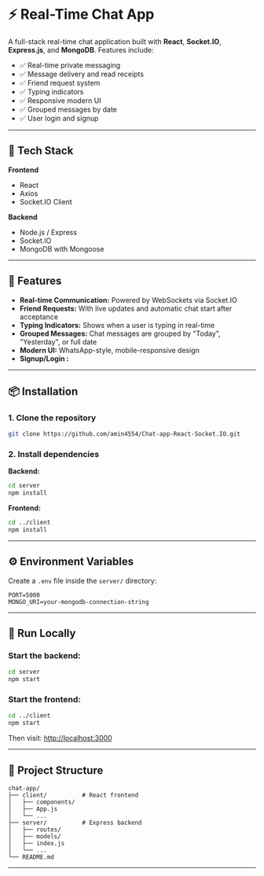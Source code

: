 # ⚡ Real-Time Chat App

A full-stack real-time chat application built with **React**, **Socket.IO**, **Express.js**, and **MongoDB**. Features include:

- ✅ Real-time private messaging  
- ✅ Message delivery and read receipts  
- ✅ Friend request system 
- ✅ Typing indicators  
- ✅ Responsive modern UI  
- ✅ Grouped messages by date
- ✅ User login and signup

---

## 🚀 Tech Stack

**Frontend**
- React  
- Axios  
- Socket.IO Client

**Backend**
- Node.js / Express  
- Socket.IO  
- MongoDB with Mongoose

---

## 🧠 Features

- **Real-time Communication:** Powered by WebSockets via Socket.IO   
- **Friend Requests:** With live updates and automatic chat start after acceptance  
- **Typing Indicators:** Shows when a user is typing in real-time  
- **Grouped Messages:** Chat messages are grouped by "Today", "Yesterday", or full date  
- **Modern UI:** WhatsApp-style, mobile-responsive design
- **Signup/Login :**

---

## 📦 Installation

### 1. Clone the repository

```bash
git clone https://github.com/amin4554/Chat-app-React-Socket.IO.git
```

### 2. Install dependencies

**Backend:**

```bash
cd server
npm install
```

**Frontend:**

```bash
cd ../client
npm install
```

---

## ⚙️ Environment Variables

Create a `.env` file inside the `server/` directory:

```env
PORT=5000
MONGO_URI=your-mongodb-connection-string
```

---

## 🧪 Run Locally

### Start the backend:

```bash
cd server
npm start
```

### Start the frontend:

```bash
cd ../client
npm start
```

Then visit: [http://localhost:3000](http://localhost:3000)

---

## 📂 Project Structure

```
chat-app/
├── client/          # React frontend
│   ├── components/
│   ├── App.js
│   └── ...
├── server/          # Express backend
│   ├── routes/
│   ├── models/
│   ├── index.js
│   └── ...
└── README.md
```

---

